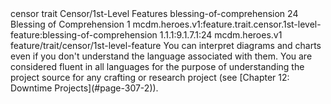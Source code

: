 <ability>
  <metadata>
    <class>censor</class>
    <feature_type>trait</feature_type>
    <file_dpath>Censor/1st-Level Features</file_dpath>
    <item_id>blessing-of-comprehension</item_id>
    <item_index>24</item_index>
    <item_name>Blessing of Comprehension</item_name>
    <level>1</level>
    <scc>mcdm.heroes.v1:feature.trait.censor.1st-level-feature:blessing-of-comprehension</scc>
    <scdc>1.1.1:9.1.7.1:24</scdc>
    <source>mcdm.heroes.v1</source>
    <type>feature/trait/censor/1st-level-feature</type>
  </metadata>
  <effects>
    <effect type="mundane">You can interpret diagrams and charts even if you don&apos;t understand the language associated with them. You are considered fluent in all languages for the purpose of understanding the project source for any crafting or research project (see [Chapter 12: Downtime Projects](#page-307-2)).</effect>
  </effects>
</ability>

